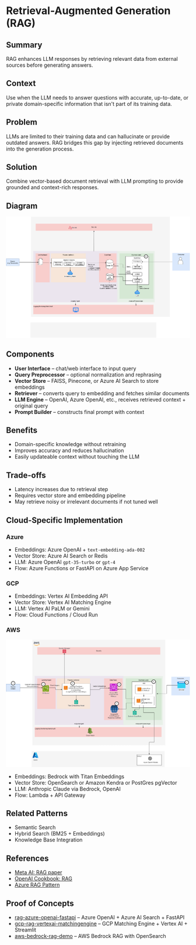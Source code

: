 # Retrieval-Augmented Generation (RAG)

## Summary
RAG enhances LLM responses by retrieving relevant data from external sources before generating answers.

## Context
Use when the LLM needs to answer questions with accurate, up-to-date, or private domain-specific information that isn't part of its training data.

## Problem
LLMs are limited to their training data and can hallucinate or provide outdated answers. RAG bridges this gap by injecting retrieved documents into the generation process.

## Solution
Combine vector-based document retrieval with LLM prompting to provide grounded and context-rich responses.

## Diagram
![rag-aws](images/RAG.drawio.png)

## Components
- **User Interface** – chat/web interface to input query
- **Query Preprocessor** – optional normalization and rephrasing
- **Vector Store** – FAISS, Pinecone, or Azure AI Search to store embeddings
- **Retriever** – converts query to embedding and fetches similar documents
- **LLM Engine** – OpenAI, Azure OpenAI, etc., receives retrieved context + original query
- **Prompt Builder** – constructs final prompt with context

## Benefits
- Domain-specific knowledge without retraining
- Improves accuracy and reduces hallucination
- Easily updateable context without touching the LLM

## Trade-offs
- Latency increases due to retrieval step
- Requires vector store and embedding pipeline
- May retrieve noisy or irrelevant documents if not tuned well

## Cloud-Specific Implementation

### Azure
- Embeddings: Azure OpenAI + `text-embedding-ada-002`
- Vector Store: Azure AI Search or Redis
- LLM: Azure OpenAI `gpt-35-turbo` or `gpt-4`
- Flow: Azure Functions or FastAPI on Azure App Service

### GCP
- Embeddings: Vertex AI Embedding API
- Vector Store: Vertex AI Matching Engine
- LLM: Vertex AI PaLM or Gemini
- Flow: Cloud Functions / Cloud Run

### AWS
![rag-aws](images/rag-aws.png)

- Embeddings: Bedrock with Titan Embeddings
- Vector Store: OpenSearch or Amazon Kendra or PostGres pgVector
- LLM: Anthropic Claude via Bedrock, OpenAI
- Flow: Lambda + API Gateway

## Related Patterns
- Semantic Search
- Hybrid Search (BM25 + Embeddings)
- Knowledge Base Integration

## References
- [Meta AI: RAG paper](https://arxiv.org/abs/2005.11401)
- [OpenAI Cookbook: RAG](https://github.com/openai/openai-cookbook/blob/main/examples/Retrieval_augmentation.ipynb)
- [Azure RAG Pattern](https://learn.microsoft.com/en-us/azure/architecture/example-scenario/ai/azure-rag-architecture)

## Proof of Concepts
- [rag-azure-openai-fastapi](https://github.com/your-org/rag-azure-openai-fastapi) – Azure OpenAI + Azure AI Search + FastAPI
- [gcp-rag-vertexai-matchingengine](https://github.com/your-org/gcp-rag-vertexai-matchingengine) – GCP Matching Engine + Vertex AI + Streamlit
- [aws-bedrock-rag-demo](https://github.com/your-org/aws-bedrock-rag-demo) – AWS Bedrock RAG with OpenSearch

